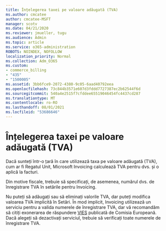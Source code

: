 ```yaml
---
title: Înțelegerea taxei pe valoare adăugată (TVA)
ms.author: cmcatee
author: cmcatee-MSFT
manager: scotv
ms.date: 04/21/2020
ms.reviewer: jmueller, tugu
ms.audience: Admin
ms.topic: article
ms.service: o365-administration
ROBOTS: NOINDEX, NOFOLLOW
localization_priority: Normal
ms.collection: Adm_O365
ms.custom:
- commerce_billing
- "435"
- "1500005"
ms.assetid: 3bb6fce9-2072-4380-9c05-6aad40792eea
ms.openlocfilehash: 73c844b3571e607d3fddd7727387ec2b62544f6d
ms.sourcegitcommit: 540a4e2515f7cfddee65519046454fc4437cd287
ms.translationtype: MT
ms.contentlocale: ro-RO
ms.lasthandoff: 08/01/2021
ms.locfileid: "53686646"
---
```

# <a name="help-understanding-value-added-tax-vat"></a>Înțelegerea taxei pe valoare adăugată (TVA)

Dacă sunteți într-o țară în care utilizează taxa pe valoare adăugată (TVA), cum ar fi Regatul Unit, Microsoft Invoicing calculează TVA pentru dvs. și o aplică la facturi.
  
Din motive fiscale, trebuie să specificați, de asemenea, numărul dvs. de înregistrare TVA în setările pentru Invoicing.
  
Nu puteți să adăugați sau să eliminați valorile TVA, dar puteți modifica valoarea TVA implicită în Setări. În mod implicit, Invoicing utilizează un serviciu pentru a valida numerele de înregistrare TVA, dar vă recomandăm să citiți exonerarea de răspundere [VIES](https://go.microsoft.com/fwlink/?LinkID=841741) publicată de Comisia Europeană. Dacă alegeți să dezactivați serviciul, trebuie să verificați toate numerele de înregistrare TVA.
